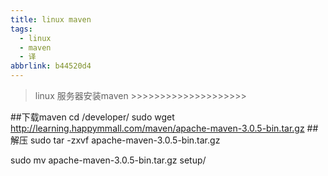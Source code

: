 ```yaml
---
title: linux maven
tags:
  - linux
  - maven
  - 译
abbrlink: b44520d4
---
```

> linux 服务器安装maven >>>>>>>>>>>>>>>>>>>>

##下载maven 
cd /developer/
sudo wget http://learning.happymmall.com/maven/apache-maven-3.0.5-bin.tar.gz
##解压
sudo tar -zxvf apache-maven-3.0.5-bin.tar.gz

sudo  mv apache-maven-3.0.5-bin.tar.gz setup/